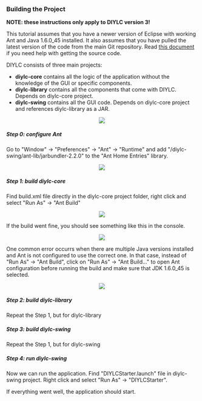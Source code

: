 ### Building the Project ###

**NOTE: these instructions only apply to DIYLC version 3!**

This tutorial assumes that you have a newer version of Eclipse with
working Ant and Java 1.6.0_45 installed. It also assumes that you have
pulled the latest version of the code from the main Git
repository. Read <a
href="https://github.com/bancika/diy-layout-creator/blob/wiki/DownloadingSource.md">this
document</a> if you need help with getting the source code.

DIYLC consists of three main projects:

- **diylc-core** contains all the logic of the application without the
  knowledge of the GUI or specific components.
- **diylc-library** contains all the components that come with
  DIYLC. Depends on diylc-core project.
- **diylc-swing** contains all the GUI code. Depends on diylc-core
  project and references diylc-library as a JAR.

<p align='center'><img src='https://raw.githubusercontent.com/bancika/diy-layout-creator/wiki/images/eclipse_import_9.png' /></p>

##### Step 0: configure Ant #####

Go to "Window" -> "Preferences" -> "Ant" -> "Runtime" and add
"/diylc-swing/ant-lib/jarbundler-2.2.0" to the "Ant Home Entries"
library.

<p align='center'><img src='https://raw.githubusercontent.com/bancika/diy-layout-creator/wiki/images/ant_bundler.png' /></p>

##### Step 1: build diylc-core #####

Find build.xml file directly in the diylc-core project folder, right
click and select "Run As" -> "Ant Build"

<p align='center'><img src='https://raw.githubusercontent.com/bancika/diy-layout-creator/wiki/images/build_ant.png' /></p>

If the build went fine, you should see something like this in the console.

<p align='center'><img src='https://raw.githubusercontent.com/bancika/diy-layout-creator/wiki/images/build_success.png' /></p>

One common error occurrs when there are multiple Java versions
installed and Ant is not configured to use the correct one. In that
case, instead of "Run As" -> "Ant Build", click on "Run As" -> "Ant
Build..." to open Ant configuration before running the build and make
sure that JDK 1.6.0_45 is selected.

<p align='center'><img src='https://raw.githubusercontent.com/bancika/diy-layout-creator/wiki/images/ant_jre.png' /></p>

##### Step 2: build diylc-library #####

Repeat the Step 1, but for diylc-library

##### Step 3: build diylc-swing #####

Repeat the Step 1, but for diylc-swing

##### Step 4: run diylc-swing #####

Now we can run the application. Find "DIYLCStarter.launch" file in
diylc-swing project. Right click and select "Run As" ->
"DIYLCStarter".

If everything went well, the application should start.
